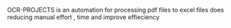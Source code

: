 OCR-PROJECTS is an automation for processing pdf files to excel files does reducing manual effort , time and improve effieciency
